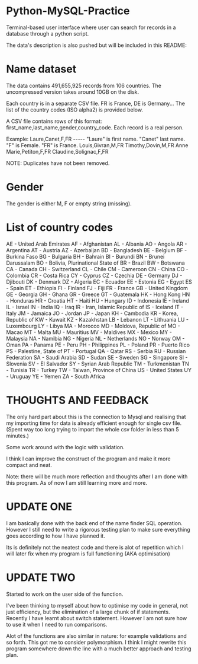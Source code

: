 # Python-MySQL-Practice
 Terminal-based user interface where user can search for records in a database through a python script.

 The data's description is also pushed but will be included in this README:


Name dataset
=========================================

The data contains 491,655,925 records from 106 countries. The uncompressed version takes around 10GB on the disk.

Each country is in a separate CSV file. FR is France, DE is Germany... The list of the country codes (ISO alpha2) is provided below.

A CSV file contains rows of this format: first_name,last_name,gender,country_code. Each record is a real person.

Example:
Laure,Canet,F,FR     ----- "Laure" is first name. "Canet" last name. "F" is Female. "FR" is France.
Louis,Givran,M,FR
Timothy,Dovin,M,FR
Anne Marie,Petiton,F,FR
Claudine,Solignac,F,FR

NOTE: Duplicates have not been removed.

Gender
===================================
The gender is either M, F or empty string (missing).

List of country codes
===================================
AE - United Arab Emirates
AF - Afghanistan
AL - Albania
AO - Angola
AR - Argentina
AT - Austria
AZ - Azerbaijan
BD - Bangladesh
BE - Belgium
BF - Burkina Faso
BG - Bulgaria
BH - Bahrain
BI - Burundi
BN - Brunei Darussalam
BO - Bolivia, Plurinational State of
BR - Brazil
BW - Botswana
CA - Canada
CH - Switzerland
CL - Chile
CM - Cameroon
CN - China
CO - Colombia
CR - Costa Rica
CY - Cyprus
CZ - Czechia
DE - Germany
DJ - Djibouti
DK - Denmark
DZ - Algeria
EC - Ecuador
EE - Estonia
EG - Egypt
ES - Spain
ET - Ethiopia
FI - Finland
FJ - Fiji
FR - France
GB - United Kingdom
GE - Georgia
GH - Ghana
GR - Greece
GT - Guatemala
HK - Hong Kong
HN - Honduras
HR - Croatia
HT - Haiti
HU - Hungary
ID - Indonesia
IE - Ireland
IL - Israel
IN - India
IQ - Iraq
IR - Iran, Islamic Republic of
IS - Iceland
IT - Italy
JM - Jamaica
JO - Jordan
JP - Japan
KH - Cambodia
KR - Korea, Republic of
KW - Kuwait
KZ - Kazakhstan
LB - Lebanon
LT - Lithuania
LU - Luxembourg
LY - Libya
MA - Morocco
MD - Moldova, Republic of
MO - Macao
MT - Malta
MU - Mauritius
MV - Maldives
MX - Mexico
MY - Malaysia
NA - Namibia
NG - Nigeria
NL - Netherlands
NO - Norway
OM - Oman
PA - Panama
PE - Peru
PH - Philippines
PL - Poland
PR - Puerto Rico
PS - Palestine, State of
PT - Portugal
QA - Qatar
RS - Serbia
RU - Russian Federation
SA - Saudi Arabia
SD - Sudan
SE - Sweden
SG - Singapore
SI - Slovenia
SV - El Salvador
SY - Syrian Arab Republic
TM - Turkmenistan
TN - Tunisia
TR - Turkey
TW - Taiwan, Province of China
US - United States
UY - Uruguay
YE - Yemen
ZA - South Africa





THOUGHTS AND FEEDBACK
=================================================

The only hard part about this is the connection to Mysql and realising that my importing time for data is already efficient enough for single csv file. (Spent way too long trying to import the whole csv folder in less than 5 minutes.)

Some work around with the logic with validation. 

I think I can improve the construct of the program and make it more compact and neat. 


Note: there will be much more reflection and thoughts after I am done with this program. As of now I am still learning more and more.




UPDATE ONE
=================================================

I am basically done with the back end of the name finder SQL operation. However I still need to write a rigorous testing plan to make sure everything goes according to how I have planned it.

Its is definitely not the neatest code and there is alot of repetition which I will later fix when my program is full functioning (AKA optimisation)

UPDATE TWO
=================================================

Started to work on the user side of the function.

I've been thinking to myself about how to optimise my code in general, not just efficiency, but the elimination of a large chunk of if statements. Recently I have learnt about switch statement. However I am not sure how to use it when I need to run comparisons.

Alot of the functions are also similar in nature: for example validations and so forth. This got me to consider polymorphism. I think I might rewrite this program somewhere down the line with a much better approach and testing plan.

